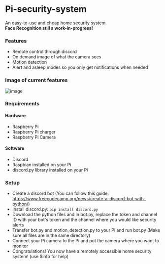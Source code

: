# Pi-security-system
An easy-to-use and cheap home security system.<br>
**Face Recognition still a work-in-progress!**

### Features
- Remote control through discord
- On demand image of what the camera sees
- Motion detection
- Alert and asleep modes so you only get notifications when needed

### Image of current features
![image](https://user-images.githubusercontent.com/66331423/122826428-fc511900-d297-11eb-9d6c-356fc78f98a8.png)

### Requirements

#### Hardware
- Raspberry Pi
- Raspberry Pi charger
- Raspberry Pi Camera

#### Software
- Discord
- Raspbian installed on your Pi
- discord.py library installed on your Pi

### Setup
- Create a discord bot (You can follow this guide: https://www.freecodecamp.org/news/create-a-discord-bot-with-python/)
- Install discord.py:
```pip install discord.py```
- Download the python files and in bot.py, replace the token and channel ID with your bot's token and the channel where you would like security alerts
- Transfer bot.py and motion_detection.py to your Pi and run bot.py (Make sure all files are in the same directory)
- Connect your Pi camera to the Pi and put the camera where you want to monitor
- Congratulations! You now have a remotely accessible home security system! (use $info for help)
